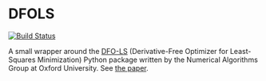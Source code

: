 # DFOLS

[![Build Status](https://travis-ci.com/QuantEcon/DFOLS.jl.svg?branch=master)](https://travis-ci.com/QuantEcon/DFOLS.jl)

A small wrapper around the [DFO-LS](https://numericalalgorithmsgroup.github.io/dfols) (Derivative-Free Optimizer for Least-Squares Minimization) Python package written by the Numerical Algorithms Group at Oxford University. See [the paper](https://arxiv.org/abs/1804.00154).
